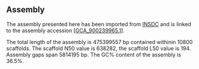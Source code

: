 **Assembly**
--------

The assembly presented here has been imported from [INSDC](http://www.insdc.org) and is linked to the assembly accession [[GCA\_900239965.1](http://www.ebi.ac.uk/ena/data/view/GCA_900239965.1)].

The total length of the assembly is 475399557 bp contained withinin 10800 scaffolds.
The scaffold N50 value is 638282, the scaffold L50 value is 194.
Assembly gaps span 5814195 bp. The GC% content of the assembly is 36.5%.
